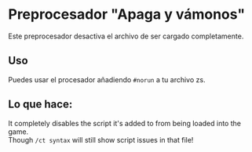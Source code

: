 # Preprocesador "Apaga y vámonos"

Este preprocesador desactiva el archivo de ser cargado completamente.

## Uso
Puedes usar el procesador añadiendo ` #norun ` a tu archivo zs.

## Lo que hace:
It completely disables the script it's added to from being loaded into the game.  
Though `/ct syntax` will still show script issues in that file!